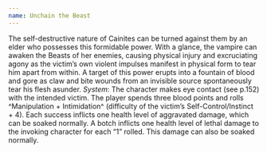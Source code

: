 ```yaml
---
name: Unchain the Beast
---
```


The self-destructive nature of Cainites can be turned against them by an elder who possesses this formidable power. With a glance, the vampire can awaken the Beasts of her enemies, causing physical injury and excruciating agony as the victim’s own violent impulses manifest in physical form to tear him apart from within. A target of this power erupts into a fountain of blood and gore as claw and bite wounds from an invisible source spontaneously tear his flesh asunder.
_System_: The character makes eye contact (see p.152) with the intended victim. The player spends three blood points and rolls ^Manipulation + Intimidation^ (difficulty of the victim’s Self-Control/Instinct + 4). Each success inflicts one health level of aggravated damage, which can be soaked normally. A botch inflicts one health level of lethal damage to the invoking character for each “1” rolled. This damage can also be soaked normally.